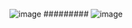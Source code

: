 ![image](https://github.com/Lincoln-dac/kube-linux/blob/master/pic/79da7093ed998a99d9abe91e610b74e7.webp)
#########
![image](https://github.com/Lincoln-dac/kube-linux/blob/master/pic/70a5bc1ddc9e3579a2fcb8a5d44118b4.webp)
